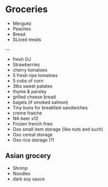 # Groceries

- Merguez
- Peaches
- Bread
- SLiced meats

--

- fresh OJ
- Strawberries
- cherry tomatoes
- 5 fresh ripe tomatoes
- 5 cobs of corn
- 3lbs sweet patates
- thyme & parsley
- grilled cheese bread
- bagels (if smoked salmon)
- Tiny buns for breakfast sandwiches
- creme fraiche
- NA beer x12
- Frozen french fries
- Oxo small item storage (like nuts and such)
- Oxo cereal storage
- Oxo rice storage (?)

## Asian grocery

- Shrimp
- Noodles
- dark soy sauce

